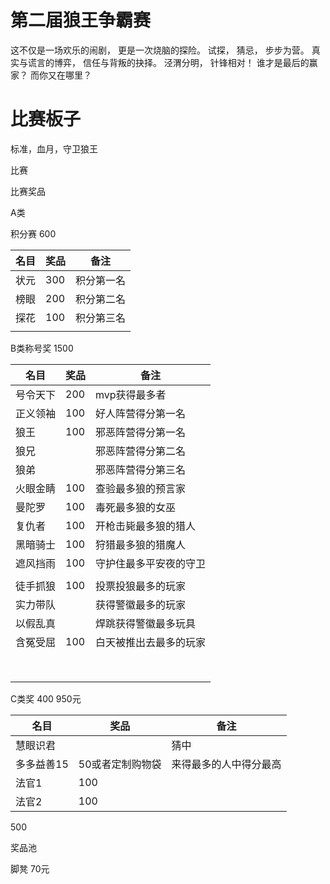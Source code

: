 # 第二届狼王争霸赛

 这不仅是一场欢乐的闹剧，
更是一次烧脑的探险。
试探，
猜忌，
步步为营。
真实与谎言的博弈，
信任与背叛的抉择。
泾渭分明，
针锋相对！
谁才是最后的赢家？
而你又在哪里？











# 比赛板子

标准，血月，守卫狼王

比赛



比赛奖品

A类

积分赛 600

| 名目 | 奖品 | 备注       |
| ---- | ---- | ---------- |
| 状元 | 300  | 积分第一名 |
| 榜眼 | 200  | 积分第二名 |
| 探花 | 100  | 积分第三名 |
|      |      |            |

B类称号奖 1500

| 名目     | 奖品 | 备注                   |
| -------- | ---- | ---------------------- |
| 号令天下 | 200  | mvp获得最多者          |
| 正义领袖 | 100  | 好人阵营得分第一名     |
| 狼王     | 100  | 邪恶阵营得分第一名     |
| 狼兄     |      | 邪恶阵营得分第二名     |
| 狼弟     |      | 邪恶阵营得分第三名     |
| 火眼金睛 | 100  | 查验最多狼的预言家     |
| 曼陀罗   | 100  | 毒死最多狼的女巫       |
| 复仇者   | 100  | 开枪击毙最多狼的猎人   |
| 黑暗骑士 | 100  | 狩猎最多狼的猎魔人     |
| 遮风挡雨 | 100  | 守护住最多平安夜的守卫 |
|          |      |                        |
| 徒手抓狼 | 100  | 投票投狼最多的玩家     |
| 实力带队 |      | 获得警徽最多的玩家     |
| 以假乱真 |      | 焊跳获得警徽最多玩具   |
| 含冤受屈 | 100  | 白天被推出去最多的玩家 |
|          |      |                        |
|          |      |                        |
|          |      |                        |
|          |      |                        |
|          |      |                        |
|          |      |                        |
|          |      |                        |
|          |      |                        |

C类奖 400   950元

| 名目       | 奖品             | 备注                   |
| ---------- | ---------------- | ---------------------- |
| 慧眼识君   |                  | 猜中                   |
| 多多益善15 | 50或者定制购物袋 | 来得最多的人中得分最高 |
| 法官1      | 100              |                        |
| 法官2      | 100              |                        |



500



 

奖品池

脚凳 70元



















